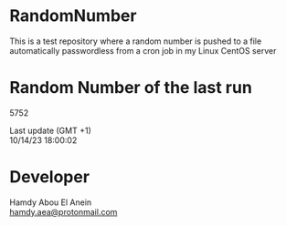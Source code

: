 # RandomNumber    
This is a test repository where a random number is pushed to a file automatically passwordless from a cron job in my Linux CentOS server    
# Random Number of the last run   
5752
      
Last update (GMT +1)    
10/14/23 18:00:02
# Developer    
Hamdy Abou El Anein   
hamdy.aea@protonmail.com
